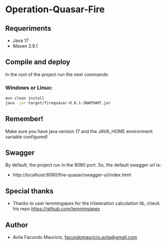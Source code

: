# Operation-Quasar-Fire
## Requeriments
- Java 17
- Maven 3.9.1

## Compile and deploy
In the root of the project run the next commands:
### Windows or Linux:
```bash
mvn clean install
java -jar target/firequasar-0.0.1-SNAPSHOT.jar
```
## Remember!
Make sure you have java version 17 and the JAVA_HOME environment variable configured!

## Swagger
By default, the project run in the 8080 port. So, the default swagger url is:
- http://localhost:8080/fire-quasar/swagger-ui/index.html

## Special thanks
- Thanks to user lemmingapex for the trilateration calculation lib, check his repo https://github.com/lemmingapex

## Author
- Avila Facundo Mauricio, facundomauricio.avila@gmail.com

